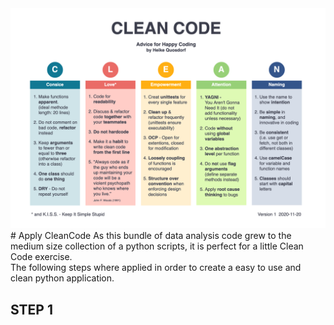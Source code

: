 <img src="img/CleanCode_CheatSheet.png" alt="CleanCode_CheatSheet.png">
# Apply CleanCode 
As this bundle of data analysis code grew to the medium size collection of a python scripts, it is perfect for a little Clean Code exercise. <br>
The following steps where applied in order to create a easy to use and clean python application.

## STEP 1
